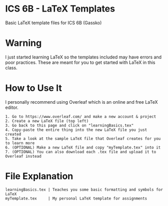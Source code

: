 # ICS 6B - LaTeX Templates
Basic LaTeX template files for ICS 6B (Gassko)

# Warning 
I just started learning LaTeX so the templates included may have errors and poor practices. These are meant for you to get started with LaTeX in this class. 

# How to Use It
I personally recommend using Overleaf which is an online and free LaTeX editor. 
```
1. Go to https://www.overleaf.com/ and make a new account & project
2. Create a new LaTeX file (top left)
3. Go back to this page and click on "learningBasics.tex" 
4. Copy-paste the entire thing into the new LaTeX file you just created
5. Take a look at the sample LaTeX file that Overleaf creates for you to learn more
6. (OPTIONAL) Make a new LaTeX file and copy "myTemplate.tex" into it 
7. (OPTIONAL) You can also download each .tex file and upload it to Overleaf instead
```

# File Explanation
```
learningBasics.tex | Teaches you some basic formatting and symbols for LaTeX
myTemplate.tex     | My personal LaTeX template for assignments 
```
